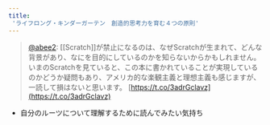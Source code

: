 ```yaml
---
title:
 'ライフロング・キンダーガーテン　創造的思考力を育む４つの原則'
---
```


> [@abee2](https://twitter.com/abee2/status/1464483894703452166?t=ci9ub9PqSyvgAEgz9GAszA&s=19): [[Scratch]]が禁止になるのは、なぜScratchが生まれて、どんな背景があり、なにを目的にしているのかを知らないからかもしれません。いまのScratchを見ていると、この本に書かれていることが実現しているのかどうか疑問もあり、アメリカ的な楽観主義と理想主義も感じますが、一読して損はないと思います。 [https://t.co/3adrGclavz](https://t.co/3adrGclavz)

- 自分のルーツについて理解するために読んでみたい気持ち
